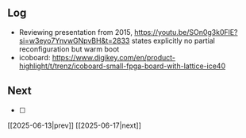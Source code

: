 ## Log
- Reviewing presentation from 2015, https://youtu.be/SOn0g3k0FlE?si=w3eyo7YnvwGNpvBH&t=2833 states explicitly no partial reconfiguration but warm boot
- icoboard: https://www.digikey.com/en/product-highlight/t/trenz/icoboard-small-fpga-board-with-lattice-ice40
## Next
- [ ]

[[2025-06-13|prev]] [[2025-06-17|next]]
